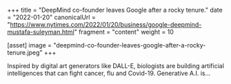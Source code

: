 +++
title = "DeepMind co-founder leaves Google after a rocky tenure."
date = "2022-01-20"
canonicalUrl = "https://www.nytimes.com/2022/01/20/business/google-deepmind-mustafa-suleyman.html"
fragment = "content"
weight = 10

[asset]
    image = "deepmind-co-founder-leaves-google-after-a-rocky-tenure.jpeg"
+++

Inspired by digital art generators like DALL-E, biologists are building 
artificial intelligences that can fight cancer, flu and Covid-19. 
Generative A.I. is...
